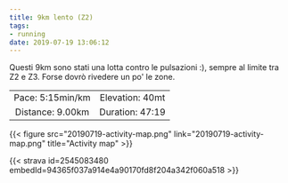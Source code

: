 ```yaml
---
title: 9km lento (Z2)
tags:
- running
date: 2019-07-19 13:06:12
---
```

Questi 9km sono stati una lotta contro le pulsazioni :), sempre al limite tra Z2 e Z3. Forse dovrò rivedere un po' le zone.

| | |
| :-: | :-: |
| Pace: 5:15min/km | Elevation: 40mt |
| Distance: 9.00km | Duration: 47:19 |



{{< figure src="20190719-activity-map.png" link="20190719-activity-map.png" title="Activity map" >}}


{{< strava id=2545083480 embedId=94365f037a914e4a90170fd8f204a342f060a518 >}}
